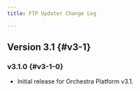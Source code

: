 ```yaml
---
title: FTP Updater Change Log

---
```


## Version 3.1 {#v3-1}

### v3.1.0 {#v3-1-0}

* Initial release for Orchestra Platform v3.1.
